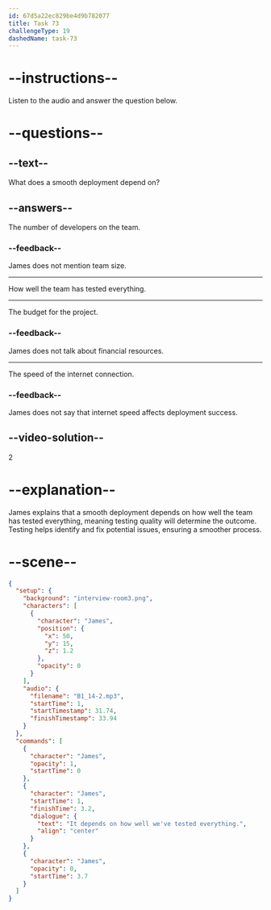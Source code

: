```yaml
---
id: 67d5a22ec829be4d9b782077
title: Task 73
challengeType: 19
dashedName: task-73
---
```


<!-- (audio) James: It depends on how well we've tested everything. -->

# --instructions--

Listen to the audio and answer the question below.

# --questions--

## --text--

What does a smooth deployment depend on?

## --answers--

The number of developers on the team.

### --feedback--

James does not mention team size.

---

How well the team has tested everything.

---

The budget for the project.

### --feedback--

James does not talk about financial resources.

---

The speed of the internet connection.

### --feedback--

James does not say that internet speed affects deployment success.

## --video-solution--

2

# --explanation--

James explains that a smooth deployment depends on how well the team has tested everything, meaning testing quality will determine the outcome. Testing helps identify and fix potential issues, ensuring a smoother process.

# --scene--

```json
{
  "setup": {
    "background": "interview-room3.png",
    "characters": [
      {
        "character": "James",
        "position": {
          "x": 50,
          "y": 15,
          "z": 1.2
        },
        "opacity": 0
      }
    ],
    "audio": {
      "filename": "B1_14-2.mp3",
      "startTime": 1,
      "startTimestamp": 31.74,
      "finishTimestamp": 33.94
    }
  },
  "commands": [
    {
      "character": "James",
      "opacity": 1,
      "startTime": 0
    },
    {
      "character": "James",
      "startTime": 1,
      "finishTime": 3.2,
      "dialogue": {
        "text": "It depends on how well we've tested everything.",
        "align": "center"
      }
    },
    {
      "character": "James",
      "opacity": 0,
      "startTime": 3.7
    }
  ]
}
```
